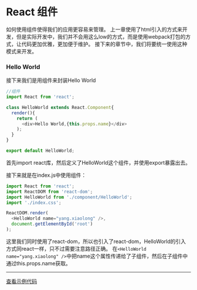# React 组件
如何使用组件使得我们的应用更容易来管理。
上一章使用了html引入的方式来开发，但是实际开发中，我们并不会用这么low的方式，而是使用webpack打包的方式，让代码更加优雅，更加便于维护。
接下来的章节中，我们将要统一使用这种模式来开发。

### Hello World
接下来我们是用组件来封装Hello World
``` javascript
//组件
import React from 'react';

class HelloWorld extends React.Component{
  render(){
    return (
      <div>Hello World,{this.props.name}</div>
    );
  }
}

export default HelloWorld;
```
首先import react库，然后定义了HelloWorld这个组件，并使用export暴露出去。

接下来就是在index.js中使用组件：
``` javascript
import React from 'react';
import ReactDOM from 'react-dom';
import HelloWorld from './component/HelloWorld';
import './index.css';

ReactDOM.render(
  <HelloWorld name="yang.xiaolong" />,
  document.getElementById('root')
);
```
这里我们同时使用了react-dom，所以也引入了react-dom，HelloWorld的引入方式同react一样，只不过需要注意路径正确。
在`<HelloWorld name="yang.xiaolong" />`中把name这个属性传递给了子组件，然后在子组件中通过this.props.name获取。

***

[查看示例代码](https://github.com/yxl2628/reactjs/blob/master/code/component)
